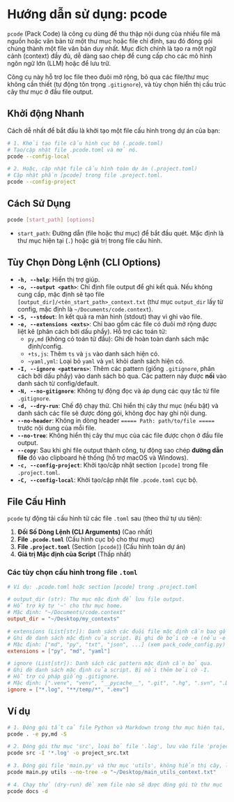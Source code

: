 # Hướng dẫn sử dụng: pcode

`pcode` (Pack Code) là công cụ dùng để thu thập nội dung của nhiều file mã nguồn hoặc văn bản từ một thư mục hoặc file chỉ định, sau đó đóng gói chúng thành một file văn bản duy nhất. Mục đích chính là tạo ra một ngữ cảnh (context) đầy đủ, dễ dàng sao chép để cung cấp cho các mô hình ngôn ngữ lớn (LLM) hoặc để lưu trữ.

Công cụ này hỗ trợ lọc file theo đuôi mở rộng, bỏ qua các file/thư mục không cần thiết (tự động tôn trọng `.gitignore`), và tùy chọn hiển thị cấu trúc cây thư mục ở đầu file output.

## Khởi động Nhanh

Cách dễ nhất để bắt đầu là khởi tạo một file cấu hình trong dự án của bạn:

```sh
# 1. Khởi tạo file cấu hình cục bộ (.pcode.toml)
# Tạo/cập nhật file .pcode.toml và mở nó.
pcode --config-local

# 2. Hoặc, cập nhật file cấu hình toàn dự án (.project.toml)
# Cập nhật phần [pcode] trong file .project.toml.
pcode --config-project
```

## Cách Sử Dụng

```sh
pcode [start_path] [options]
```

- `start_path`: Đường dẫn (file hoặc thư mục) để bắt đầu quét. Mặc định là thư mục hiện tại (`.`) hoặc giá trị trong file cấu hình.

## Tùy Chọn Dòng Lệnh (CLI Options)

- **`-h, --help`**: Hiển thị trợ giúp.
- **`-o, --output <path>`**: Chỉ định file output để ghi kết quả. Nếu không cung cấp, mặc định sẽ tạo file `[output_dir]/<tên_start_path>_context.txt` (thư mục `output_dir` lấy từ config, mặc định là `~/Documents/code.context`).
- **`-S, --stdout`**: In kết quả ra màn hình (stdout) thay vì ghi vào file.
- **`-e, --extensions <exts>`**: Chỉ bao gồm các file có đuôi mở rộng được liệt kê (phân cách bởi dấu phẩy). Hỗ trợ các toán tử:
  - `py,md` (không có toán tử đầu): Ghi đè hoàn toàn danh sách mặc định/config.
  - `+ts,js`: Thêm `ts` và `js` vào danh sách hiện có.
  - `~yaml,yml`: Loại bỏ `yaml` và `yml` khỏi danh sách hiện có.
- **`-I, --ignore <patterns>`**: Thêm các pattern (giống `.gitignore`, phân cách bởi dấu phẩy) vào danh sách bỏ qua. Các pattern này được **nối** vào danh sách từ config/default.
- **`-N, --no-gitignore`**: Không tự động đọc và áp dụng các quy tắc từ file `.gitignore`.
- **`-d, --dry-run`**: Chế độ chạy thử. Chỉ hiển thị cây thư mục (nếu bật) và danh sách các file sẽ được đóng gói, không đọc hay ghi nội dung.
- **`--no-header`**: Không in dòng header `===== Path: path/to/file =====` trước nội dung của mỗi file.
- **`--no-tree`**: Không hiển thị cây thư mục của các file được chọn ở đầu file output.
- **`--copy`**: Sau khi ghi file output thành công, tự động sao chép **đường dẫn file** đó vào clipboard hệ thống (hỗ trợ macOS và Windows).
- **`-c, --config-project`**: Khởi tạo/cập nhật section `[pcode]` trong file `.project.toml`.
- **`-C, --config-local`**: Khởi tạo/cập nhật file `.pcode.toml` cục bộ.

## File Cấu Hình

`pcode` tự động tải cấu hình từ các file `.toml` sau (theo thứ tự ưu tiên):

1.  **Đối Số Dòng Lệnh (CLI Arguments)** (Cao nhất)
2.  **File `.pcode.toml`** (Cấu hình cục bộ cho thư mục)
3.  **File `.project.toml`** (Section `[pcode]`) (Cấu hình toàn dự án)
4.  **Giá trị Mặc định của Script** (Thấp nhất)

### Các tùy chọn cấu hình trong file `.toml`

```toml
# Ví dụ: .pcode.toml hoặc section [pcode] trong .project.toml

# output_dir (str): Thư mục mặc định để lưu file output.
# Hỗ trợ ký tự '~' cho thư mục home.
# Mặc định: "~/Documents/code.context"
output_dir = "~/Desktop/my_contexts"

# extensions (List[str]): Danh sách các đuôi file mặc định cần bao gồm.
# Ghi đè danh sách mặc định của script. Bị ghi đè bởi cờ -e (nếu -e không có +/-/~).
# Mặc định: ["md", "py", "txt", "json", ...] (xem pack_code_config.py)
extensions = ["py", "md", "yaml"]

# ignore (List[str]): Danh sách các pattern mặc định cần bỏ qua.
# Ghi đè danh sách mặc định của script. Bị nối thêm bởi cờ -I.
# Hỗ trợ cú pháp giống .gitignore.
# Mặc định: [".venv", "venv", "__pycache__", ".git", ".hg", ".svn", ".DS_Store"]
ignore = ["*.log", "**/temp/*", ".env"]
```

## Ví dụ

```sh
# 1. Đóng gói tất cả file Python và Markdown trong thư mục hiện tại, in ra màn hình
pcode . -e py,md -S

# 2. Đóng gói thư mục 'src', loại bỏ file '.log', lưu vào file 'project_src.txt'
pcode src -I '*.log' -o project_src.txt

# 3. Đóng gói file 'main.py' và thư mục 'utils', không hiển thị cây, lưu vào Desktop
pcode main.py utils --no-tree -o "~/Desktop/main_utils_context.txt"

# 4. Chạy thử (dry-run) để xem file nào sẽ được đóng gói từ thư mục 'docs'
pcode docs -d
```
